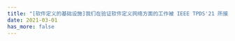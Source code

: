 ```yaml
---
title: "[软件定义的基础设施]我们在验证软件定义网络方面的工作被 IEEE TPDS'21 所接受。源代码发布。"
date: 2021-03-01
has_more: false
---
```

